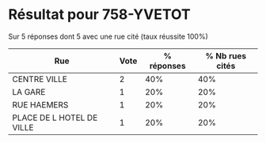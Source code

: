 # Résultat pour 758-YVETOT

Sur 5 réponses dont 5 avec une rue cité (taux réussite 100%)

| Rue | Vote | % réponses | % Nb rues cités|
|-----|------|------------|----------------|
| CENTRE VILLE | 2 | 40% | 40%|
| LA GARE | 1 | 20% | 20%|
| RUE HAEMERS | 1 | 20% | 20%|
| PLACE DE L HOTEL DE VILLE | 1 | 20% | 20%|
